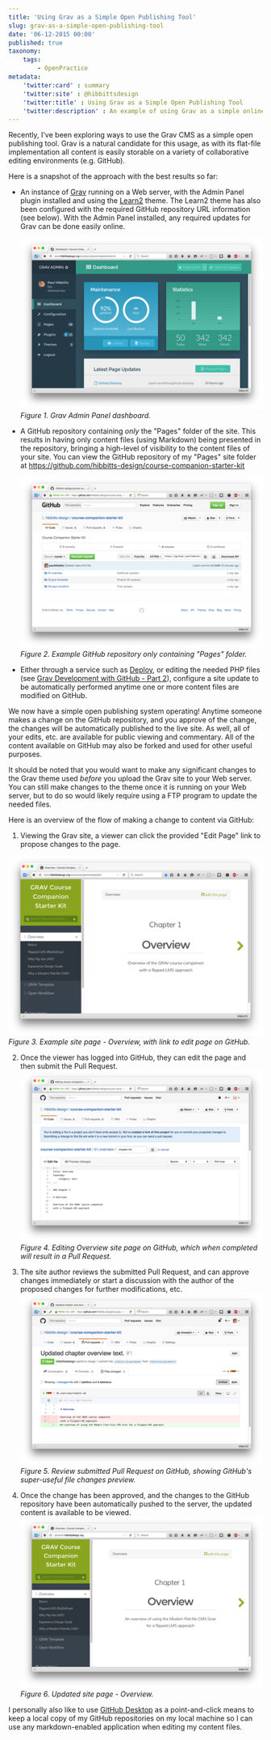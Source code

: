 ```yaml
---
title: 'Using Grav as a Simple Open Publishing Tool'
slug: grav-as-a-simple-open-publishing-tool
date: '06-12-2015 00:00'
published: true
taxonomy:
    tags:
        - OpenPractice
metadata:
    'twitter:card' : summary
    'twitter:site' : @hibbittsdesign
    'twitter:title' : Using Grav as a Simple Open Publishing Tool
    'twitter:description' : An example of using Grav as a simple online publishing tool.
---
```


Recently, I've been exploring ways to use the Grav CMS as a simple open publishing tool. Grav is a natural candidate for this usage, as with its flat-file implementation all content is easily storable on a variety of collaborative editing environments (e.g. GitHub).

Here is a snapshot of the approach with the best results so far:

* An instance of [Grav](http://getgrav.org/) running on a Web server, with the Admin Panel plugin installed and using the [Learn2](http://getgrav.org/downloads/themes) theme. The Learn2 theme has also been configured with the required GitHub repository URL information (see below). With the Admin Panel installed, any required updates for Grav can be done easily online.

  ![Grav Admin Panel dashboard](dashboard.png)  
  _Figure 1. Grav Admin Panel dashboard._

* A GitHub repository containing _only_ the "Pages" folder of the site. This results in having only content files (using Markdown) being presented in the repository, bringing a high-level of visibility to the content files of your site. You can view the GitHub repository of my "Pages" site folder at https://github.com/hibbitts-design/course-companion-starter-kit  

  ![Example GitHub repository](course-companion-starter-kit-github.png)  
  _Figure 2. Example GitHub repository only containing "Pages" folder._

* Either through a service such as [Deploy](https://www.deployhq.com/), or editing the needed PHP files (see [Grav Development with GitHub - Part 2](http://getgrav.org/blog/developing-with-github-part-2)), configure a site update to be automatically performed anytime one or more content files are modified on GitHub.

We now have a simple open publishing system operating! Anytime someone makes a change on the GitHub repository, and you approve of the change, the changes will be automatically published to the live site. As well, all of your edits, etc. are available for public viewing and commentary. All of the content available on GitHub may also be forked and used for other useful purposes.

It should be noted that you would want to make any significant changes to the Grav theme used _before_ you upload the Grav site to your Web server. You can still make changes to the theme once it is running on your Web server, but to do so would likely require using a FTP program to update the needed files.

Here is an overview of the flow of making a change to content via GitHub:

1. Viewing the Grav site, a viewer can click the provided "Edit Page" link to propose changes to the page.

  ![Example site page - Overview](Overview.png)  
  _Figure 3. Example site page - Overview, with link to edit page on GitHub._

2. Once the viewer has logged into GitHub, they can edit the page and then submit the Pull Request.
  ![Editing Overview site page on GitHub](Editing.png)  
  _Figure 4. Editing Overview site page on GitHub, which when completed will result in a Pull Request._

3. The site author reviews the submitted Pull Request, and can approve changes immediately or start a discussion with the author of the proposed changes for further modifications, etc.
  ![Review submitted Pull Request on GitHub](PullRequest.png)  
  _Figure 5. Review submitted Pull Request on GitHub, showing GitHub's super-useful file changes preview._

4. Once the change has been approved, and the changes to the GitHub repository have been automatically pushed to the server, the updated content is available to be viewed.
  ![Updated site page - Overview](UpdatedOverview.png)  
  _Figure 6. Updated site page - Overview._

I personally also like to use [GitHub Desktop](https://desktop.github.com/) as a point-and-click means to keep a local copy of my GitHub repositories on my local machine so I can use any markdown-enabled application when editing my content files.
